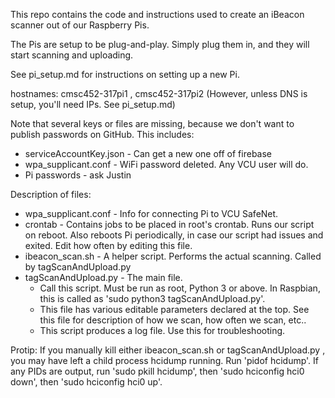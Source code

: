 This repo contains the code and instructions used to create an iBeacon scanner out of our Raspberry Pis.

The Pis are setup to be plug-and-play. Simply plug them in, and they will start scanning and uploading.

See pi_setup.md for instructions on setting up a new Pi.

hostnames: cmsc452-317pi1 , cmsc452-317pi2
(However, unless DNS is setup, you'll need IPs. See pi_setup.md)

Note that several keys or files are missing, because we don't want to publish passwords on GitHub.
This includes: 
- serviceAccountKey.json - Can get a new one off of firebase
- wpa_supplicant.conf - WiFi password deleted. Any VCU user will do.
- Pi passwords - ask Justin

Description of files:
- wpa_supplicant.conf - Info for connecting Pi to VCU SafeNet.
- crontab - Contains jobs to be placed in root's crontab. Runs our script on reboot. Also reboots Pi periodically, in case our script had issues and exited. Edit how often by editing this file.
- ibeacon_scan.sh - A helper script. Performs the actual scanning. Called by tagScanAndUpload.py
- tagScanAndUpload.py - The main file. 
	- Call this script. Must be run as root, Python 3 or above. In Raspbian, this is called as 'sudo python3 tagScanAndUpload.py'. 
	- This file has various editable parameters declared at the top. See this file for description of how we scan, how often we scan, etc.. 
	- This script produces a log file. Use this for troubleshooting.
	
Protip: If you manually kill either ibeacon_scan.sh or tagScanAndUpload.py , you may have left a child process hcidump running.
Run 'pidof hcidump'. If any PIDs are output, run 'sudo pkill hcidump', then 'sudo hciconfig hci0 down', then 'sudo hciconfig hci0 up'.